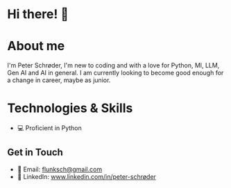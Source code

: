 # Hi there! 👋

# About me
I'm Peter Schrøder, I'm new to coding and with a love for Python, Ml, LLM, Gen AI and AI in general. I am currently looking to become good enough for a change in career, maybe as junior.

# Technologies & Skills
- 💻 Proficient in Python





## Get in Touch

- 📧 Email: flunksch@gmail.com
- 🔗 LinkedIn: www.linkedin.com/in/peter-schrøder
